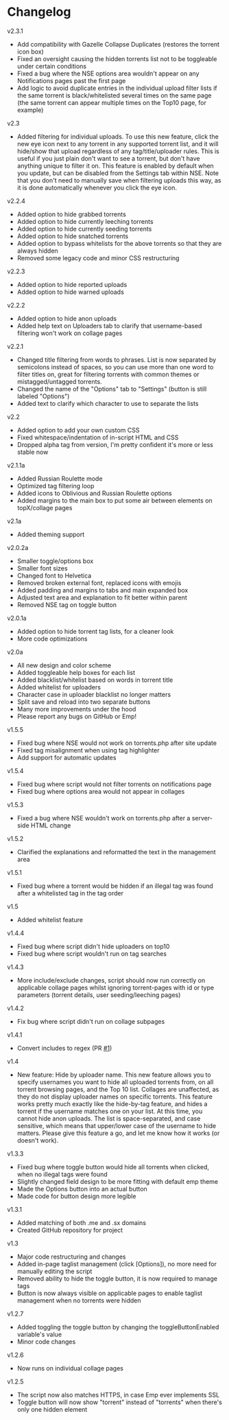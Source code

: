 # Changelog
v2.3.1
- Add compatibility with Gazelle Collapse Duplicates (restores the torrent icon box)
- Fixed an oversight causing the hidden torrents list not to be toggleable under certain conditions
- Fixed a bug where the NSE options area wouldn't appear on any Notifications pages past the first page
- Add logic to avoid duplicate entries in the individual upload filter lists if the same torrent is black/whitelisted several times on the same page (the same torrent can appear multiple times on the Top10 page, for example)

v2.3
- Added filtering for individual uploads. To use this new feature, click the new eye icon next to any torrent in any supported torrent list, and it will hide/show that upload regardless of any tag/title/uploader rules. This is useful if you just plain don't want to see a torrent, but don't have anything unique to filter it on. This feature is enabled by default when you update, but can be disabled from the Settings tab within NSE. Note that you don't need to manually save when filtering uploads this way, as it is done automatically whenever you click the eye icon.

v2.2.4
- Added option to hide grabbed torrents
- Added option to hide currently leeching torrents
- Added option to hide currently seeding torrents
- Added option to hide snatched torrents
- Added option to bypass whitelists for the above torrents so that they are always hidden
- Removed some legacy code and minor CSS restructuring

v2.2.3
- Added option to hide reported uploads
- Added option to hide warned uploads

v2.2.2
- Added option to hide anon uploads
- Added help text on Uploaders tab to clarify that username-based filtering won't work on collage pages

v2.2.1
- Changed title filtering from words to phrases. List is now separated by semicolons instead of spaces, so you can use more than one word to filter titles on, great for filtering torrents with common themes or mistagged/untagged torrents.
- Changed the name of the "Options" tab to "Settings" (button is still labeled "Options")
- Added text to clarify which character to use to separate the lists

v2.2
- Added option to add your own custom CSS
- Fixed whitespace/indentation of in-script HTML and CSS
- Dropped alpha tag from version, I'm pretty confident it's more or less stable now

v2.1.1a
- Added Russian Roulette mode
- Optimized tag filtering loop
- Added icons to Oblivious and Russian Roulette options
- Added margins to the main box to put some air between elements on topX/collage pages

v2.1a
- Added theming support

v2.0.2a
- Smaller toggle/options box
- Smaller font sizes
- Changed font to Helvetica
- Removed broken external font, replaced icons with emojis
- Added padding and margins to tabs and main expanded box
- Adjusted text area and explanation to fit better within parent
- Removed NSE tag on toggle button

v2.0.1a
- Added option to hide torrent tag lists, for a cleaner look
- More code optimizations

v2.0a
- All new design and color scheme
- Added toggleable help boxes for each list
- Added blacklist/whitelist based on words in torrent title
- Added whitelist for uploaders
- Character case in uploader blacklist no longer matters
- Split save and reload into two separate buttons
- Many more improvements under the hood
- Please report any bugs on GitHub or Emp!

v1.5.5
- Fixed bug where NSE would not work on torrents.php after site update
- Fixed tag misalignment when using tag highlighter
- Add support for automatic updates

v1.5.4
- Fixed bug where script would not filter torrents on notifications page
- Fixed bug where options area would not appear in collages

v1.5.3
- Fixed a bug where NSE wouldn't work on torrents.php after a server-side HTML change

v1.5.2
- Clarified the explanations and reformatted the text in the management area

v1.5.1
- Fixed bug where a torrent would be hidden if an illegal tag was found after a whitelisted tag in the tag order

v1.5
- Added whitelist feature

v1.4.4
- Fixed bug where script didn't hide uploaders on top10
- Fixed bug where script wouldn't run on tag searches

v1.4.3
- More include/exclude changes, script should now run correctly on applicable collage pages whilst ignoring 
  torrent-pages with id or type parameters (torrent details, user seeding/leeching pages)
  
v1.4.2
- Fix bug where script didn't run on collage subpages

v1.4.1
- Convert includes to regex (PR [#1](https://github.com/ceodoe/noshitempornium/pull/1))

v1.4
- New feature: Hide by uploader name. This new feature allows you to specify usernames you want to hide 
  all uploaded torrents from, on all torrent browsing pages, and the Top 10 list. Collages are unaffected, 
  as they do not display uploader names on specific torrents. This feature works pretty much exactly like 
  the hide-by-tag feature, and hides a torrent if the username matches one on your list. At this time, you 
  cannot hide anon uploads. The list is space-separated, and case sensitive, which means that upper/lower 
  case of the username to hide matters. Please give this feature a go, and let me know how it works (or 
  doesn't work).

v1.3.3
- Fixed bug where toggle button would hide all torrents when clicked, when no illegal tags were found
- Slightly changed field design to be more fitting with default emp theme
- Made the Options button into an actual button
- Made code for button design more legible

v1.3.1
- Added matching of both .me and .sx domains
- Created GitHub repository for project

v1.3
- Major code restructuring and changes
- Added in-page taglist management (click [Options]), no more need for manually editing the script
- Removed ability to hide the toggle button, it is now required to manage tags
- Button is now always visible on applicable pages to enable taglist management when no torrents were hidden

v1.2.7
- Added toggling the toggle button by changing the toggleButtonEnabled variable's value
- Minor code changes

v1.2.6
- Now runs on individual collage pages

v1.2.5
- The script now also matches HTTPS, in case Emp ever implements SSL
- Toggle button will now show "torrent" instead of "torrents" when there's only one hidden element
